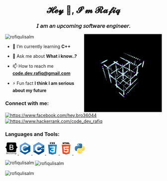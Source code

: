 
<h1 align="center">𝓗𝓮𝔂 👋, 𝓘'𝓶 𝓡𝓪𝓯𝓲𝓺</h1>
<h3 align="center">𝘐 𝘢𝘮 𝘢𝘯 𝘶𝘱𝘤𝘰𝘮𝘪𝘯𝘨 𝘴𝘰𝘧𝘵𝘸𝘢𝘳𝘦 𝘦𝘯𝘨𝘪𝘯𝘦𝘦𝘳.</h3>

<img class="gift" align="right" art="fv_png" width="250" src="https://github.com/RofiqulIsalm/RofiqulIsalm/blob/main/25fb2b01e6099c3d1a1c1d136aa9a3a3.gif">

<p align="left"> <img src="https://komarev.com/ghpvc/?username=rofiqulisalm&label=Profile%20views&color=0e75b6&style=flat" alt="rofiqulisalm" /> </p>

- 🌱 I’m currently learning **C++**

- 💬 Ask me about **What i know..?**

- 📫 How to reach me **code.dev.rafiq@gmail.com**

- ⚡ Fun fact **I think I am serious about my future**

<h3 align="left">Connect with me:</h3>
<p align="left">
<a href="https://fb.com/https://www.facebook.com/hey.bro36044" target="blank"><img align="center" src="https://raw.githubusercontent.com/rahuldkjain/github-profile-readme-generator/master/src/images/icons/Social/facebook.svg" alt="https://www.facebook.com/hey.bro36044" height="30" width="40" /></a>
<a href="https://www.hackerrank.com/https://www.hackerrank.com/code_dev_rafiq" target="blank"><img align="center" src="https://raw.githubusercontent.com/rahuldkjain/github-profile-readme-generator/master/src/images/icons/Social/hackerrank.svg" alt="https://www.hackerrank.com/code_dev_rafiq" height="30" width="40" /></a>
</p>

<h3 align="left">Languages and Tools:</h3>
<p align="left"> <a href="https://getbootstrap.com" target="_blank" rel="noreferrer"> <img src="https://raw.githubusercontent.com/devicons/devicon/master/icons/bootstrap/bootstrap-plain-wordmark.svg" alt="bootstrap" width="40" height="40"/> </a> <a href="https://www.cprogramming.com/" target="_blank" rel="noreferrer"> <img src="https://raw.githubusercontent.com/devicons/devicon/master/icons/c/c-original.svg" alt="c" width="40" height="40"/> </a> <a href="https://www.w3schools.com/cpp/" target="_blank" rel="noreferrer"> <img src="https://raw.githubusercontent.com/devicons/devicon/master/icons/cplusplus/cplusplus-original.svg" alt="cplusplus" width="40" height="40"/> </a> <a href="https://www.w3schools.com/css/" target="_blank" rel="noreferrer"> <img src="https://raw.githubusercontent.com/devicons/devicon/master/icons/css3/css3-original-wordmark.svg" alt="css3" width="40" height="40"/> </a> <a href="https://www.w3.org/html/" target="_blank" rel="noreferrer"> <img src="https://raw.githubusercontent.com/devicons/devicon/master/icons/html5/html5-original-wordmark.svg" alt="html5" width="40" height="40"/> </a> <a href="https://www.python.org" target="_blank" rel="noreferrer"> <img src="https://raw.githubusercontent.com/devicons/devicon/master/icons/python/python-original.svg" alt="python" width="40" height="40"/> </a> </p>

<!-- [![Top Langs](https://github-readme-stats.vercel.app/api/top-langs/?username=rofiqulislam&theme=vision-friendly-dark&langs_count=8)](https://github.com/rofiqulislam/github-readme-stats)
![Rofiq Islam GitHub stats](https://github-readme-stats.vercel.app/api?username=rofiqulislam&&show_icons=true&theme=vision-friendly-dark)
![GitHub Streak](http://github-readme-streak-stats.herokuapp.com?user=rofiqulislam&theme=dark&background=000000&date_format=M%20j%5B%2C%20Y%5D) -->

<p><img align="left" src="https://github-readme-stats.vercel.app/api/top-langs?username=rofiqulisalm&theme=dark&background=000000show_icons=true&locale=en&layout=compact" alt="rofiqulisalm" /></p>

<p>&nbsp;<img align="center" src="https://github-readme-stats.vercel.app/api?username=rofiqulisalm&theme=dark&background=000000show_icons=true&locale=en" alt="rofiqulisalm" /></p>

<p><img align="center" src="https://github-readme-streak-stats.herokuapp.com/?user=rofiqulisalmtheme=dark&background=000000&" alt="rofiqulisalm" /></p>

